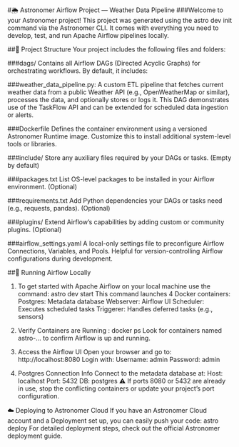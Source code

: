 #🌦️ Astronomer Airflow Project — Weather Data Pipeline
###Welcome to your Astronomer project! This project was generated using the astro dev init command via the Astronomer CLI. It comes with everything you need to develop, test, and run Apache Airflow pipelines locally.

##📁 Project Structure
Your project includes the following files and folders:

###dags/
Contains all Airflow DAGs (Directed Acyclic Graphs) for orchestrating workflows. By default, it includes:

###weather_data_pipeline.py:
A custom ETL pipeline that fetches current weather data from a public Weather API (e.g., OpenWeatherMap or similar), processes the data, and optionally stores or logs it.
This DAG demonstrates use of the TaskFlow API and can be extended for scheduled data ingestion or alerts.

###Dockerfile
Defines the container environment using a versioned Astronomer Runtime image. Customize this to install additional system-level tools or libraries.

###include/
Store any auxiliary files required by your DAGs or tasks. (Empty by default)

###packages.txt
List OS-level packages to be installed in your Airflow environment. (Optional)

###requirements.txt
Add Python dependencies your DAGs or tasks need (e.g., requests, pandas). (Optional)

###plugins/
Extend Airflow’s capabilities by adding custom or community plugins. (Optional)

###airflow_settings.yaml
A local-only settings file to preconfigure Airflow Connections, Variables, and Pools. Helpful for version-controlling Airflow configurations during development.

##🚀 Running Airflow Locally
1. To get started with Apache Airflow on your local machine use the command: astro dev start
This command launches 4 Docker containers:
  Postgres: Metadata database
  Webserver: Airflow UI
  Scheduler: Executes scheduled tasks
  Triggerer: Handles deferred tasks (e.g., sensors)

2. Verify Containers are Running : docker ps
Look for containers named astro-... to confirm Airflow is up and running.

3. Access the Airflow UI Open your browser and go to: http://localhost:8080
Login with:
    Username: admin
    Password: admin

4. Postgres Connection Info
Connect to the metadata database at:
  Host: localhost
  Port: 5432
  DB: postgres
⚠️ If ports 8080 or 5432 are already in use, stop the conflicting containers or update your project’s port configuration.

☁️ Deploying to Astronomer Cloud
If you have an Astronomer Cloud account and a Deployment set up, you can easily push your code: astro deploy
For detailed deployment steps, check out the official Astronomer deployment guide.

